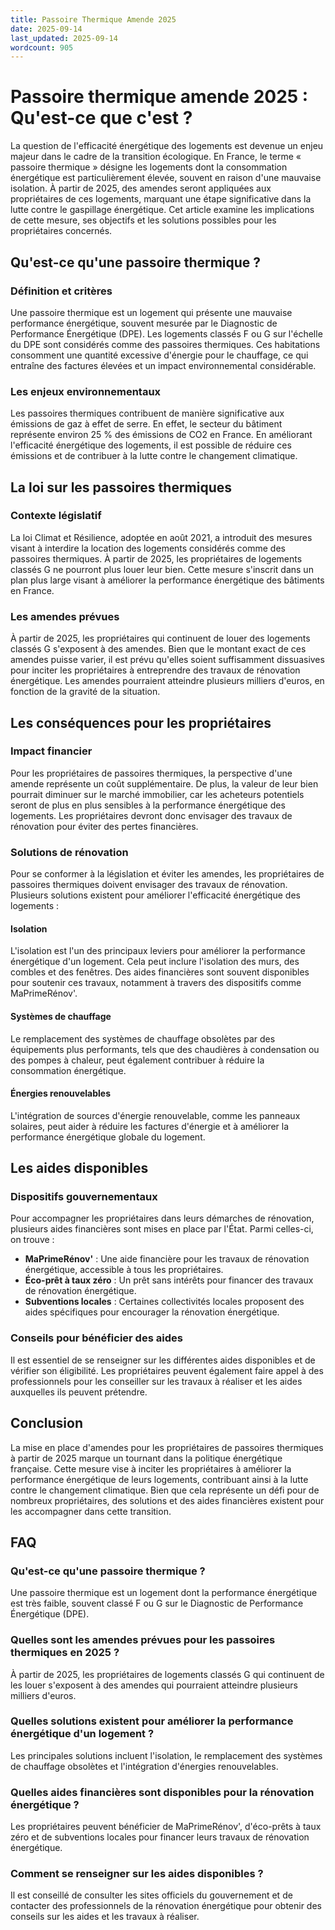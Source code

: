 ```yaml
---
title: Passoire Thermique Amende 2025
date: 2025-09-14
last_updated: 2025-09-14
wordcount: 905
---
```


# Passoire thermique amende 2025 : Qu'est-ce que c'est ?

La question de l'efficacité énergétique des logements est devenue un enjeu majeur dans le cadre de la transition écologique. En France, le terme « passoire thermique » désigne les logements dont la consommation énergétique est particulièrement élevée, souvent en raison d'une mauvaise isolation. À partir de 2025, des amendes seront appliquées aux propriétaires de ces logements, marquant une étape significative dans la lutte contre le gaspillage énergétique. Cet article examine les implications de cette mesure, ses objectifs et les solutions possibles pour les propriétaires concernés.

## Qu'est-ce qu'une passoire thermique ?

### Définition et critères

Une passoire thermique est un logement qui présente une mauvaise performance énergétique, souvent mesurée par le Diagnostic de Performance Énergétique (DPE). Les logements classés F ou G sur l'échelle du DPE sont considérés comme des passoires thermiques. Ces habitations consomment une quantité excessive d'énergie pour le chauffage, ce qui entraîne des factures élevées et un impact environnemental considérable.

### Les enjeux environnementaux

Les passoires thermiques contribuent de manière significative aux émissions de gaz à effet de serre. En effet, le secteur du bâtiment représente environ 25 % des émissions de CO2 en France. En améliorant l'efficacité énergétique des logements, il est possible de réduire ces émissions et de contribuer à la lutte contre le changement climatique.

## La loi sur les passoires thermiques

### Contexte législatif

La loi Climat et Résilience, adoptée en août 2021, a introduit des mesures visant à interdire la location des logements considérés comme des passoires thermiques. À partir de 2025, les propriétaires de logements classés G ne pourront plus louer leur bien. Cette mesure s'inscrit dans un plan plus large visant à améliorer la performance énergétique des bâtiments en France.

### Les amendes prévues

À partir de 2025, les propriétaires qui continuent de louer des logements classés G s'exposent à des amendes. Bien que le montant exact de ces amendes puisse varier, il est prévu qu'elles soient suffisamment dissuasives pour inciter les propriétaires à entreprendre des travaux de rénovation énergétique. Les amendes pourraient atteindre plusieurs milliers d'euros, en fonction de la gravité de la situation.

## Les conséquences pour les propriétaires

### Impact financier

Pour les propriétaires de passoires thermiques, la perspective d'une amende représente un coût supplémentaire. De plus, la valeur de leur bien pourrait diminuer sur le marché immobilier, car les acheteurs potentiels seront de plus en plus sensibles à la performance énergétique des logements. Les propriétaires devront donc envisager des travaux de rénovation pour éviter des pertes financières.

### Solutions de rénovation

Pour se conformer à la législation et éviter les amendes, les propriétaires de passoires thermiques doivent envisager des travaux de rénovation. Plusieurs solutions existent pour améliorer l'efficacité énergétique des logements :

#### Isolation

L'isolation est l'un des principaux leviers pour améliorer la performance énergétique d'un logement. Cela peut inclure l'isolation des murs, des combles et des fenêtres. Des aides financières sont souvent disponibles pour soutenir ces travaux, notamment à travers des dispositifs comme MaPrimeRénov'.

#### Systèmes de chauffage

Le remplacement des systèmes de chauffage obsolètes par des équipements plus performants, tels que des chaudières à condensation ou des pompes à chaleur, peut également contribuer à réduire la consommation énergétique.

#### Énergies renouvelables

L'intégration de sources d'énergie renouvelable, comme les panneaux solaires, peut aider à réduire les factures d'énergie et à améliorer la performance énergétique globale du logement.

## Les aides disponibles

### Dispositifs gouvernementaux

Pour accompagner les propriétaires dans leurs démarches de rénovation, plusieurs aides financières sont mises en place par l'État. Parmi celles-ci, on trouve :

- **MaPrimeRénov'** : Une aide financière pour les travaux de rénovation énergétique, accessible à tous les propriétaires.
- **Éco-prêt à taux zéro** : Un prêt sans intérêts pour financer des travaux de rénovation énergétique.
- **Subventions locales** : Certaines collectivités locales proposent des aides spécifiques pour encourager la rénovation énergétique.

### Conseils pour bénéficier des aides

Il est essentiel de se renseigner sur les différentes aides disponibles et de vérifier son éligibilité. Les propriétaires peuvent également faire appel à des professionnels pour les conseiller sur les travaux à réaliser et les aides auxquelles ils peuvent prétendre.

## Conclusion

La mise en place d'amendes pour les propriétaires de passoires thermiques à partir de 2025 marque un tournant dans la politique énergétique française. Cette mesure vise à inciter les propriétaires à améliorer la performance énergétique de leurs logements, contribuant ainsi à la lutte contre le changement climatique. Bien que cela représente un défi pour de nombreux propriétaires, des solutions et des aides financières existent pour les accompagner dans cette transition.

## FAQ

### Qu'est-ce qu'une passoire thermique ?

Une passoire thermique est un logement dont la performance énergétique est très faible, souvent classé F ou G sur le Diagnostic de Performance Énergétique (DPE).

### Quelles sont les amendes prévues pour les passoires thermiques en 2025 ?

À partir de 2025, les propriétaires de logements classés G qui continuent de les louer s'exposent à des amendes qui pourraient atteindre plusieurs milliers d'euros.

### Quelles solutions existent pour améliorer la performance énergétique d'un logement ?

Les principales solutions incluent l'isolation, le remplacement des systèmes de chauffage obsolètes et l'intégration d'énergies renouvelables.

### Quelles aides financières sont disponibles pour la rénovation énergétique ?

Les propriétaires peuvent bénéficier de MaPrimeRénov', d'éco-prêts à taux zéro et de subventions locales pour financer leurs travaux de rénovation énergétique.

### Comment se renseigner sur les aides disponibles ?

Il est conseillé de consulter les sites officiels du gouvernement et de contacter des professionnels de la rénovation énergétique pour obtenir des conseils sur les aides et les travaux à réaliser.